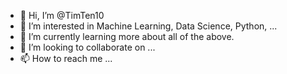 - 👋 Hi, I’m @TimTen10
- 👀 I’m interested in Machine Learning, Data Science, Python, ...
- 🌱 I’m currently learning more about all of the above.
- 💞️ I’m looking to collaborate on ...
- 📫 How to reach me ...

<!---
TimTen10/TimTen10 is a ✨ special ✨ repository because its `README.md` (this file) appears on your GitHub profile.
You can click the Preview link to take a look at your changes.
--->
